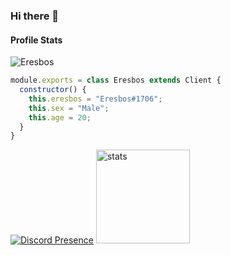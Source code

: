 ### Hi there 👋

<h4>Profile Stats</h4><img src="https://komarev.com/ghpvc/?username=ERESB0S&color=dc143c&label=Visitors&color=6182e1" alt="Eresbos"/>

```js
module.exports = class Eresbos extends Client {
  constructor() {
    this.eresbos = "Eresbos#1706";
    this.sex = "Male";
    this.age = 20;
  }
}
```

[![Discord Presence](https://lanyard-profile-readme.vercel.app/api/907246062459318323?hideDiscrim=true)](https://discord.com/users/907246062459318323)
<img src="https://github-readme-stats.vercel.app/api?username=ERESB0S&count_private=true&show_icons=true&theme=dark&hide_border=true" width="%100" height="150px" alt="stats" />
